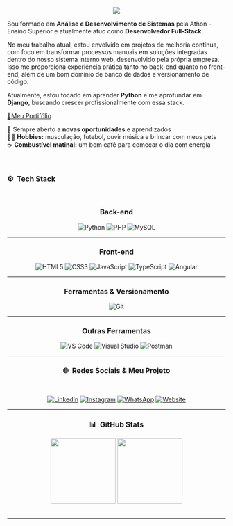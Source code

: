 <p align="center">
  <img src="https://capsule-render.vercel.app/api?type=waving&color=F3F3E5&height=200&section=header&text=Ol%C3%A1✌🏾,%20sou%20o%20Igor%20Batista!&fontSize=30&fontColor=ffffff" />
</p>
<div align="left">

Sou formado em **Análise e Desenvolvimento de Sistemas** pela Athon - Ensino Superior e atualmente atuo como **Desenvolvedor Full-Stack**.

No meu trabalho atual, estou envolvido em projetos de melhoria contínua, com foco em transformar processos manuais em soluções integradas dentro do nosso sistema interno web, desenvolvido pela própria empresa. Isso me proporciona experiência prática tanto no back-end quanto no front-end, além de um bom domínio de banco de dados e versionamento de código.

Atualmente, estou focado em aprender **Python** e me aprofundar em **Django**, buscando crescer profissionalmente com essa stack.

<p align="left">

[📍Meu Portifólio](https://developerigorm.github.io/ig_portifolio.github.io/)

</p>





 🧠 Sempre aberto a **novas oportunidades** e aprendizados  
 💪🏾 **Hobbies:** musculação, futebol, ouvir música e brincar com meus pets  
 ☕ **Combustível matinal:** um bom café para começar o dia com energia  


</div>


</br>

### ⚙️ &nbsp;Tech Stack

<div align="center">
<p>

</br>


### Back-end
![Python](https://img.shields.io/badge/-Python-3776AB?style=for-the-badge&logo=python&logoColor=white)
![PHP](https://img.shields.io/badge/-PHP-777BB4?style=for-the-badge&logo=php&logoColor=white)
![MySQL](https://img.shields.io/badge/-MySQL-005C84?style=for-the-badge&logo=mysql&logoColor=white)

---

### Front-end
![HTML5](https://img.shields.io/badge/-HTML5-E34F26?style=for-the-badge&logo=html5&logoColor=white)
![CSS3](https://img.shields.io/badge/-CSS3-1572B6?style=for-the-badge&logo=css3&logoColor=white)
![JavaScript](https://img.shields.io/badge/-JavaScript-F7DF1E?style=for-the-badge&logo=javascript&logoColor=black)
![TypeScript](https://img.shields.io/badge/-TypeScript-3178C6?style=for-the-badge&logo=typescript&logoColor=white)
![Angular](https://img.shields.io/badge/-Angular-DD0031?style=for-the-badge&logo=angular&logoColor=white)

---

### Ferramentas & Versionamento
![Git](https://img.shields.io/badge/-Git-F05032?style=for-the-badge&logo=git&logoColor=white)

---

### Outras Ferramentas
![VS Code](https://img.shields.io/badge/-VS%20Code-007ACC?style=for-the-badge&logo=visual-studio-code&logoColor=white)
![Visual Studio](https://img.shields.io/badge/-Visual%20Studio-5C2D91?style=for-the-badge&logo=visual-studio&logoColor=white)
![Postman](https://img.shields.io/badge/-Postman-FF6C37?style=for-the-badge&logo=postman&logoColor=white)


---


### 🌐 &nbsp;Redes Sociais & Meu Projeto

<div align="center">
<p>

</br>

[![LinkedIn](https://img.shields.io/badge/-LinkedIn-0A66C2?style=for-the-badge&logo=linkedin&logoColor=white)](https://www.linkedin.com/in/igor-matheus-b51348252/)
[![Instagram](https://img.shields.io/badge/-Instagram-E4405F?style=for-the-badge&logo=instagram&logoColor=white)](https://www.instagram.com/igoor_math3us/?next=%2F)
[![WhatsApp](https://img.shields.io/badge/-WhatsApp-25D366?style=for-the-badge&logo=whatsapp&logoColor=white)](https://wa.me/5515997227398?)
[![Website](https://img.shields.io/badge/-Website-262526?style=for-the-badge&logo=Google-Chrome&logoColor=white)](https://developerigorm.github.io/ig_portifolio.github.io/)


</p>
</div>

---

### 📊 &nbsp;GitHub Stats

<div align="center">
  <img height="150em" src="https://github-readme-stats.vercel.app/api?username=DeveloperIgorM&show_icons=true&theme=tokyonight" />
  <img height="150em" src="https://github-readme-stats.vercel.app/api/top-langs/?username=DeveloperIgorM&layout=compact&theme=tokyonight" />
</div>
</br>

---